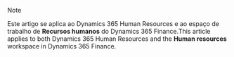 > [!NOTE]
> <span data-ttu-id="7c3c6-101">Este artigo se aplica ao Dynamics 365 Human Resources e ao espaço de trabalho de **Recursos humanos** do Dynamics 365 Finance.</span><span class="sxs-lookup"><span data-stu-id="7c3c6-101">This article applies to both Dynamics 365 Human Resources and the **Human resources** workspace in Dynamics 365 Finance.</span></span>